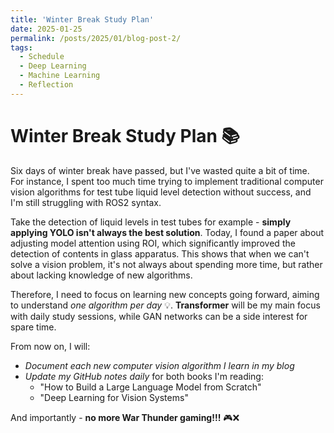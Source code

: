 ```yaml
---
title: 'Winter Break Study Plan'
date: 2025-01-25
permalink: /posts/2025/01/blog-post-2/
tags:
  - Schedule
  - Deep Learning
  - Machine Learning
  - Reflection
---
```


# **Winter Break Study Plan** 📚

Six days of winter break have passed, but I've wasted quite a bit of time. For instance, I spent too much time trying to implement traditional computer vision algorithms for test tube liquid level detection without success, and I'm still struggling with ROS2 syntax.

Take the detection of liquid levels in test tubes for example - **simply applying YOLO isn't always the best solution**. Today, I found a paper about adjusting model attention using ROI, which significantly improved the detection of contents in glass apparatus. This shows that when we can't solve a vision problem, it's not always about spending more time, but rather about lacking knowledge of new algorithms.

Therefore, I need to focus on learning new concepts going forward, aiming to understand *one algorithm per day* 💡. **Transformer** will be my main focus with daily study sessions, while GAN networks can be a side interest for spare time.

From now on, I will:
- *Document each new computer vision algorithm I learn in my blog* 
- *Update my GitHub notes daily* for both books I'm reading:
  - "How to Build a Large Language Model from Scratch" 
  - "Deep Learning for Vision Systems"

And importantly - **no more War Thunder gaming!!!** 🎮❌